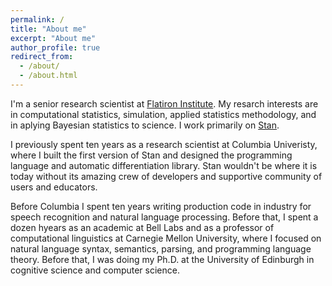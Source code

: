 ```yaml
---
permalink: /
title: "About me"
excerpt: "About me"
author_profile: true
redirect_from: 
  - /about/
  - /about.html
---
```


I'm a senior research scientist at [Flatiron Institute](https://www.simonsfoundation.org/flatiron/).  My resarch interests are in computational statistics, simulation, applied statistics methodology, and in aplying Bayesian statistics to science.   I work primarily on [Stan](https://mc-stan.org/).

I previously spent ten years as a research scientist at Columbia Univeristy, where I built the first version of Stan and designed the programming language and automatic differentiation library.  Stan wouldn't be where it is today without its amazing crew of developers and supportive community of users and educators.

Before Columbia I spent ten years writing production code in industry for speech recognition and natural language processing.  Before that, I spent a dozen hyears as an academic at Bell Labs and as a professor of computational linguistics at Carnegie Mellon University, where I focused on natural language syntax, semantics, parsing, and programming language theory.  Before that, I was doing my Ph.D. at the University of Edinburgh in cognitive science and computer science.
